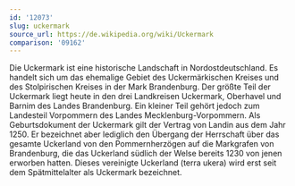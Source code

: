 ```yaml
---
id: '12073'
slug: uckermark
source_url: https://de.wikipedia.org/wiki/Uckermark
comparison: '09162'
---
```


Die Uckermark ist eine historische Landschaft in Nordostdeutschland. Es handelt sich um das ehemalige Gebiet des Uckermärkischen Kreises und des Stolpirischen Kreises in der Mark Brandenburg. Der größte Teil der Uckermark liegt heute in den drei Landkreisen Uckermark, Oberhavel und Barnim des Landes Brandenburg. Ein kleiner Teil gehört jedoch zum Landesteil Vorpommern des Landes Mecklenburg-Vorpommern. Als Geburtsdokument der Uckermark gilt der Vertrag von Landin aus dem Jahr 1250. Er bezeichnet aber lediglich den Übergang der Herrschaft über das gesamte Uckerland von den Pommernherzögen auf die Markgrafen von Brandenburg, die das Uckerland südlich der Welse bereits 1230 von jenen erworben hatten. Dieses vereinigte Uckerland (terra ukera) wird erst seit dem Spätmittelalter als Uckermark bezeichnet.
